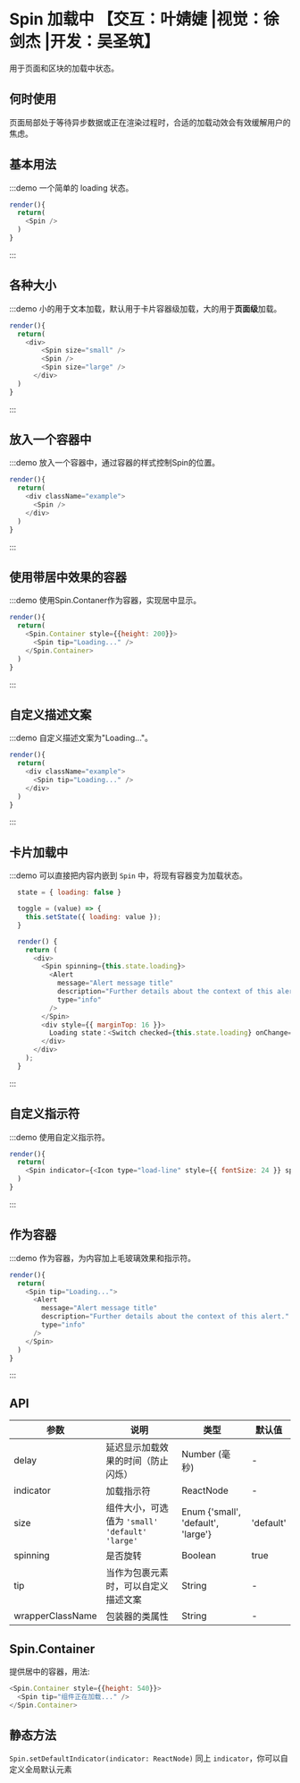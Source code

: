 # Spin 加载中 【交互：叶婧婕 |视觉：徐剑杰 |开发：吴圣筑】

用于页面和区块的加载中状态。

## 何时使用

页面局部处于等待异步数据或正在渲染过程时，合适的加载动效会有效缓解用户的焦虑。

## 基本用法

:::demo 一个简单的 loading 状态。

```js
render(){
  return(
    <Spin />
  )
}
```
:::

## 各种大小

:::demo 小的用于文本加载，默认用于卡片容器级加载，大的用于**页面级**加载。

```js
render(){
  return(
    <div>
        <Spin size="small" />
        <Spin />
        <Spin size="large" />
      </div>
  )
}
```
:::

<style>
.fishd-spin {
  margin-right: 16px;
}
</style>

## 放入一个容器中

:::demo 放入一个容器中，通过容器的样式控制Spin的位置。

```js
render(){
  return(
    <div className="example">
      <Spin />
    </div>
  )
}
```
:::

## 使用带居中效果的容器

:::demo 使用Spin.Contaner作为容器，实现居中显示。

```js
render(){
  return(
    <Spin.Container style={{height: 200}}>
      <Spin tip="Loading..." />
    </Spin.Container>
  )
}
```
:::

## 自定义描述文案

:::demo 自定义描述文案为"Loading..."。

```js
render(){
  return(
    <div className="example">
      <Spin tip="Loading..." />
    </div>
  )
}
```
:::

<style>
.example {
  text-align: center;
  background: rgba(0,0,0,0.05);
  border-radius: 4px;
  margin-bottom: 20px;
  padding: 30px 50px;
  margin: 20px 0;
}
</style>

## 卡片加载中

:::demo 可以直接把内容内嵌到 `Spin` 中，将现有容器变为加载状态。

```js
  state = { loading: false }

  toggle = (value) => {
    this.setState({ loading: value });
  }

  render() {
    return (
      <div>
        <Spin spinning={this.state.loading}>
          <Alert
            message="Alert message title"
            description="Further details about the context of this alert."
            type="info"
          />
        </Spin>
        <div style={{ marginTop: 16 }}>
          Loading state：<Switch checked={this.state.loading} onChange={this.toggle} />
        </div>
      </div>
    );
  }
```
:::


## 自定义指示符

:::demo 使用自定义指示符。

```js
render(){
  return(
    <Spin indicator={<Icon type="load-line" style={{ fontSize: 24 }} spinning />} />
  )
}
```
:::

## 作为容器

:::demo 作为容器，为内容加上毛玻璃效果和指示符。

```js
render(){
  return(
    <Spin tip="Loading...">
      <Alert
        message="Alert message title"
        description="Further details about the context of this alert."
        type="info"
      />
    </Spin>
  )
}
```
:::

## API

| 参数 | 说明 | 类型 | 默认值 |
| --- | --- | --- | --- |
| delay | 延迟显示加载效果的时间（防止闪烁） | Number (毫秒) | - |
| indicator | 加载指示符 | ReactNode | - |
| size | 组件大小，可选值为 `'small'` `'default'` `'large'` | Enum {'small', 'default', 'large'} | 'default' |
| spinning | 是否旋转 | Boolean | true |
| tip | 当作为包裹元素时，可以自定义描述文案 | String | - |
| wrapperClassName | 包装器的类属性 | String | - |

## Spin.Container

提供居中的容器，用法:
```js
<Spin.Container style={{height: 540}}>
  <Spin tip="组件正在加载..." />
</Spin.Container>
```


## 静态方法
`Spin.setDefaultIndicator(indicator: ReactNode)`
同上 `indicator`，你可以自定义全局默认元素
